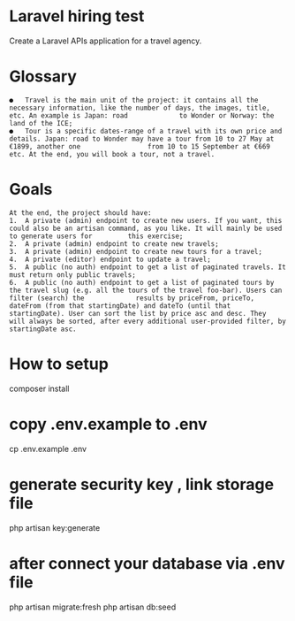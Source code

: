 # Laravel hiring test
Create a Laravel APIs application for a travel agency.
# Glossary
    ●	Travel is the main unit of the project: it contains all the necessary information, like the number of days, the images, title, etc. An example is Japan: road             to Wonder or Norway: the land of the ICE;
    ●	Tour is a specific dates-range of a travel with its own price and details. Japan: road to Wonder may have a tour from 10 to 27 May at €1899, another one                 from 10 to 15 September at €669 etc. At the end, you will book a tour, not a travel.
# Goals
    At the end, the project should have:
    1.	A private (admin) endpoint to create new users. If you want, this could also be an artisan command, as you like. It will mainly be used to generate users for         this exercise;
    2.	A private (admin) endpoint to create new travels;
    3.	A private (admin) endpoint to create new tours for a travel;
    4.	A private (editor) endpoint to update a travel;
    5.	A public (no auth) endpoint to get a list of paginated travels. It must return only public travels;
    6.	A public (no auth) endpoint to get a list of paginated tours by the travel slug (e.g. all the tours of the travel foo-bar). Users can filter (search) the             results by priceFrom, priceTo, dateFrom (from that startingDate) and dateTo (until that startingDate). User can sort the list by price asc and desc. They             will always be sorted, after every additional user-provided filter, by startingDate asc.
# How to setup
composer install
# copy .env.example to .env
cp .env.example .env
# generate security key , link storage file
php artisan key:generate 
# after connect your database via .env file
php artisan migrate:fresh
php artisan db:seed
 
